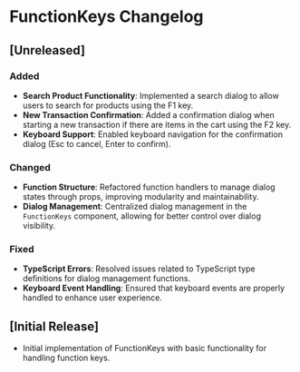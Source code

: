 # FunctionKeys Changelog

## [Unreleased]
### Added
- **Search Product Functionality**: Implemented a search dialog to allow users to search for products using the F1 key.
- **New Transaction Confirmation**: Added a confirmation dialog when starting a new transaction if there are items in the cart using the F2 key.
- **Keyboard Support**: Enabled keyboard navigation for the confirmation dialog (Esc to cancel, Enter to confirm).

### Changed
- **Function Structure**: Refactored function handlers to manage dialog states through props, improving modularity and maintainability.
- **Dialog Management**: Centralized dialog management in the `FunctionKeys` component, allowing for better control over dialog visibility.

### Fixed
- **TypeScript Errors**: Resolved issues related to TypeScript type definitions for dialog management functions.
- **Keyboard Event Handling**: Ensured that keyboard events are properly handled to enhance user experience.

## [Initial Release]
- Initial implementation of FunctionKeys with basic functionality for handling function keys.
